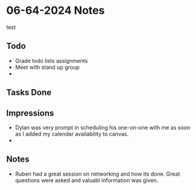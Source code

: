# 06-64-2024 Notes

test 
## Todo
 - Grade todo lists assignments
 - Meet with stand up group 
 - 

## Tasks Done 


## Impressions
 - Dylan was very prompt in scheduling his one-on-one with me as soon as I added my calendar availability to canvas. 
 - 


## Notes
 - Ruben had a great session on networking and how its done. Great questions were asked and valuabl information was given. 
 
